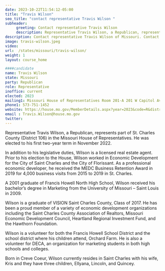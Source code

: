 ```yaml
---
date: 2023-10-22T11:54:12-05:00
title: "Travis Wilson"
seo_title: "contact representative Travis Wilson "
subheader:
     greeting: Contact representative Travis Wilson
     description: Representative Travis Wilson, a Republican, represents part of St. Charles County (District 106) in the Missouri House of Representatives. He was elected to his first two-year term in November 2022.
description: Contact representative Travis Wilson of Missouri. Contact information for Travis Wilson includes email address, phone number, and mailing address.
image: travis-wilson.jpeg
video:
url:  /states/missouri/travis-wilson/
weight: 1
layout: course_home

####candidate
name: Travis Wilson
state: Missouri
party: Republican
role: Representative
inoffice: current
elected: 2023
mailing1: Missouri House of Representatives Room 201-A 201 W Capitol Ave Jefferson City, MO 65101
phone1: 573-751-1452
website: https://house.mo.gov/MemberDetails.aspx?year=2023&code=R&district=106
email : Travis.Wilson@house.mo.gov
twitter:
---
```


Representative Travis Wilson, a Republican, represents part of St. Charles County (District 106) in the Missouri House of Representatives. He was elected to his first two-year term in November 2022.

In addition to his legislative duties, Wilson is a licensed real estate agent. Prior to his election to the House, Wilson worked in Economic Development for the City of Saint Charles and the City of Florissant. As a professional economic developer, he received the MEDC Business Retention Award in 2019 for 4,000 business visits from 2015 to 2019 in St. Charles.

A 2001 graduate of Francis Howell North High School, Wilson received his bachelor’s degree in Marketing from the University of Missouri – Saint Louis in 2009.

Wilson is a graduate of VISION Saint Charles County, Class of 2017. He has been a proud member of a variety of economic development organizations including the Saint Charles County Association of Realtors, Missouri Economic Development Council, Heartland Regional Investment Fund, and the Hawthorn Foundation.

Wilson is a volunteer for both the Francis Howell School District and the school district where his children attend, Orchard Farm. He is also a volunteer for DECA, an organization for marketing students in both high schools and colleges.

Born in Creve Coeur, Wilson currently resides in Saint Charles with his wife, Kris and they have three children, Ellyana, Lincoln, and Quincey.
